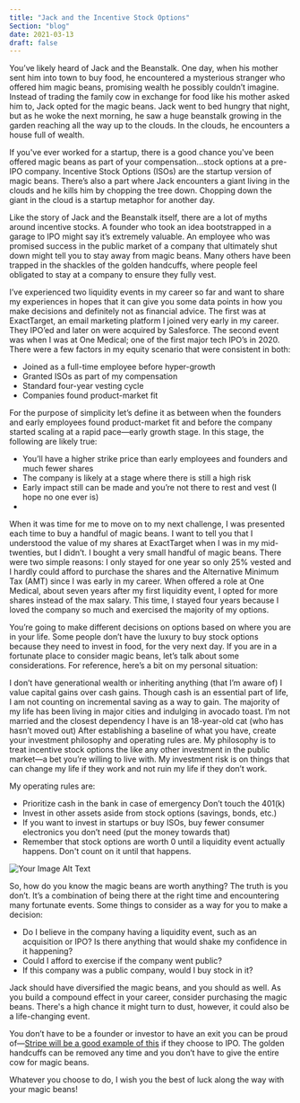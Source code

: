 ```yaml
---
title: "Jack and the Incentive Stock Options"
Section: "blog"
date: 2021-03-13
draft: false
---
```

You’ve likely heard of Jack and the Beanstalk. One day, when his mother sent him into town to buy food, he encountered a mysterious stranger who offered him magic beans, promising wealth he possibly couldn’t imagine. Instead of trading the family cow in exchange for food like his mother asked him to, Jack opted for the magic beans. Jack went to bed hungry that night, but as he woke the next morning, he saw a huge beanstalk growing in the garden reaching all the way up to the clouds. In the clouds, he encounters a house full of wealth.

If you've ever worked for a startup, there is a good chance you've been offered magic beans as part of your compensation...stock options at a pre-IPO company. Incentive Stock Options (ISOs) are the startup version of magic beans. There’s also a part where Jack encounters a giant living in the clouds and he kills him by chopping the tree down. Chopping down the giant in the cloud is a startup metaphor for another day.

Like the story of Jack and the Beanstalk itself, there are a lot of myths around incentive stocks. A founder who took an idea bootstrapped in a garage to IPO might say it’s extremely valuable. An employee who was promised success in the public market of a company that ultimately shut down might tell you to stay away from magic beans. Many others have been trapped in the shackles of the golden handcuffs, where people feel obligated to stay at a company to ensure they fully vest.

I’ve experienced two liquidity events in my career so far and want to share my experiences in hopes that it can give you some data points in how you make decisions and definitely not as financial advice. The first was at ExactTarget, an email marketing platform I joined very early in my career. They IPO’ed and later on were acquired by Salesforce. The second event was when I was at One Medical; one of the first major tech IPO’s in 2020. There were a few factors in my equity scenario that were consistent in both:

- Joined as a full-time employee before hyper-growth
- Granted ISOs as part of my compensation
- Standard four-year vesting cycle
- Companies found product-market fit

For the purpose of simplicity let’s define it as between when the founders and early employees found product-market fit and before the company started scaling at a rapid pace—early growth stage. In this stage, the following are likely true:

- You’ll have a higher strike price than early employees and founders and much fewer shares
- The company is likely at a stage where there is still a high risk 
- Early impact still can be made and you’re not there to rest and vest (I hope no one ever is)
- 
When it was time for me to move on to my next challenge, I was presented each time to buy a handful of magic beans. I want to tell you that I understood the value of my shares at ExactTarget when I was in my mid-twenties, but I didn’t. I bought a very small handful of magic beans. There were two simple reasons: I only stayed for one year so only 25% vested and I hardly could afford to purchase the shares and the Alternative Minimum Tax (AMT) since I was early in my career. When offered a role at One Medical, about seven years after my first liquidity event, I opted for more shares instead of the max salary. This time, I stayed four years because I loved the company so much and exercised the majority of my options.

You’re going to make different decisions on options based on where you are in your life. Some people don’t have the luxury to buy stock options because they need to invest in food, for the very next day. If you are in a fortunate place to consider magic beans, let’s talk about some considerations. For reference, here’s a bit on my personal situation:

I don’t have generational wealth or inheriting anything (that I’m aware of)
I value capital gains over cash gains. Though cash is an essential part of life, I am not counting on incremental saving as a way to gain. The majority of my life has been living in major cities and indulging in avocado toast.
I’m not married and the closest dependency I have is an 18-year-old cat (who has hasn’t moved out)
After establishing a baseline of what you have, create your investment philosophy and operating rules are. My philosophy is to treat incentive stock options the like any other investment in the public market—a bet you’re willing to live with. My investment risk is on things that can change my life if they work and not ruin my life if they don’t work. 

My operating rules are:

- Prioritize cash in the bank in case of emergency
Don’t touch the 401(k)
- Invest in other assets aside from stock options (savings, bonds, etc.)
- If you want to invest in startups or buy ISOs, buy fewer consumer electronics you don’t need (put the money towards that)
- Remember that stock options are worth 0 until a liquidity event actually happens. Don't count on it until that happens.

![Your Image Alt Text](/images/2021/03/img-2021-03-jack-and-the-incentive-stock-options.jpg)

So, how do you know the magic beans are worth anything? The truth is you don’t. It’s a combination of being there at the right time and encountering many fortunate events. Some things to consider as a way for you to make a decision:

- Do I believe in the company having a liquidity event, such as an acquisition or IPO? Is there anything that would shake my confidence in it happening?
- Could I afford to exercise if the company went public?
- If this company was a public company, would I buy stock in it?

Jack should have diversified the magic beans, and you should as well. As you build a compound effect in your career, consider purchasing the magic beans. There's a high chance it might turn to dust, however, it could also be a life-changing event.

You don’t have to be a founder or investor to have an exit you can be proud of—[Stripe will be a good example of this](https://twitter.com/davidhoang/status/1371329897247862787) if they choose to IPO. The golden handcuffs can be removed any time and you don’t have to give the entire cow for magic beans.

Whatever you choose to do, I wish you the best of luck along the way with your magic beans!